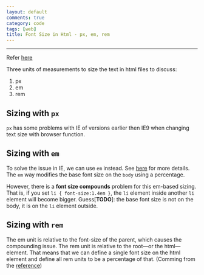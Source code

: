 ```yaml
---
layout: default
comments: true
category: code
tags: [web]
title: Font Size in Html - px, em, rem
---
```

---

Refer [here](http://snook.ca/archives/html_and_css/font-size-with-rem)

Three units of measurements to size the text in html files to discuss:

1. px
2. em
3. rem

## Sizing with `px`

`px` has some problems with IE of versions earlier then IE9 when changing text size with browser function.

## Sizing with `em`

To solve the issue in IE, we can use `em` instead. See [here](http://clagnut.com/blog/348/) for more details. The `em` way modifies the base font size on the `body` using a percentage.

However, there is a **font size compounds** problem for this em-based sizing. That is, if you set `li { font-size:1.4em }`, the `li` element inside another `li` element will become bigger. Guess[**TODO**]: the base font size is not on the body, it is on the `li` element outside.

## Sizing with `rem`

The em unit is relative to the font-size of the parent, which causes the compounding issue. The rem unit is relative to the root—or the html—element. That means that we can define a single font size on the html element and define all rem units to be a percentage of that. (Comming from the [reference](http://snook.ca/archives/html_and_css/font-size-with-rem))

